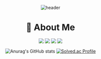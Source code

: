 <!--
**BaeHyeonA/BaeHyeonA** is a ✨ _special_ ✨ repository because its `README.md` (this file) appears on your GitHub profile.

Here are some ideas to get you started:

- 🔭 I’m currently working on ...
- 🌱 I’m currently learning ...
- 👯 I’m looking to collaborate on ...
- 🤔 I’m looking for help with ...
- 💬 Ask me about ...
- 📫 How to reach me: ...
- 😄 Pronouns: ...
- ⚡ Fun fact: ...
-->

<div align="center">

  
  
  ![header](https://capsule-render.vercel.app/api?type=waving&color=F3E2A9&height=230&section=header&text=HyeonA%20Bae&fontSize=60&fontColor=FFFFFF)


  # 🌼 About Me
  
  <a href="https://velog.io/@bae_hyeona/posts" target="_blank"><img src="https://img.shields.io/badge/blog-F5BCA9?style=flat-square&logo=Adafruit&logoColor=FFFFFF"/></a>
  <a href="https://www.instagram.com/bya0418/?next=%2F" target="_blank"><img src="https://img.shields.io/badge/bya0418-F781F3?style=flat-square&logo=Instagram&logoColor=FFFFFF"/></a>
  <a href="https://hyuuna.notion.site/portfolio?pvs=4" target="_blank"><img src="https://img.shields.io/badge/HyeonA-000000?style=flat-square&logo=Notion&logoColor=FFFFFF"/></a>
  <a href="https://www.linkedin.com/in/hyeon02/" target="_blank"><img src="https://img.shields.io/badge/HyeonABae-0A66C2?style=flat-square&logo=Linkedin&logoColor=FFFFFF"/></a>
  

  ![Anurag's GitHub stats](https://github-readme-stats.vercel.app/api?username=BaeHyeonA&show_icons=true&theme=gruvbox_light)
  [![Solved.ac Profile](http://mazassumnida.wtf/api/v2/generate_badge?boj=hyeona02)](https://solved.ac/hyeona02/)






</div>
